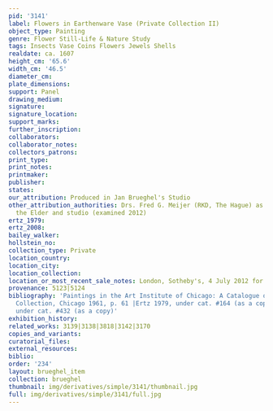 ```yaml
---
pid: '3141'
label: Flowers in Earthenware Vase (Private Collection II)
object_type: Painting
genre: Flower Still-Life & Nature Study
tags: Insects Vase Coins Flowers Jewels Shells
realdate: ca. 1607
height_cm: '65.6'
width_cm: '46.5'
diameter_cm: 
plate_dimensions: 
support: Panel
drawing_medium: 
signature: 
signature_location: 
support_marks: 
further_inscription: 
collaborators: 
collaborator_notes: 
collectors_patrons: 
print_type: 
print_notes: 
printmaker: 
publisher: 
states: 
our_attribution: Produced in Jan Brueghel's Studio
other_attribution_authorities: Drs. Fred G. Meijer (RKD, The Hague) as Jan Brueghel
  the Elder and studio (examined 2012)
ertz_1979: 
ertz_2008: 
bailey_walker: 
hollstein_no: 
collection_type: Private
location_country: 
location_city: 
location_collection: 
location_or_most_recent_sale_notes: London, Sotheby's, 4 July 2012 for 241,250 GBP
provenance: 5123|5124
bibliography: 'Paintings in the Art Institute of Chicago: A Catalogue of the Picture
  Collection, Chicago 1961, p. 61 |Ertz 1979, under cat. #164 (as a copy)|Ertz 2008-10,
  under cat. #432 (as a copy)'
exhibition_history: 
related_works: 3139|3138|3818|3142|3170
copies_and_variants: 
curatorial_files: 
external_resources: 
biblio: 
order: '234'
layout: brueghel_item
collection: brueghel
thumbnail: img/derivatives/simple/3141/thumbnail.jpg
full: img/derivatives/simple/3141/full.jpg
---
```

